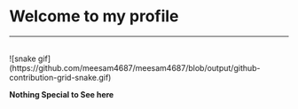# Welcome to my profile
<hr><br>
![snake gif](https://github.com/meesam4687/meesam4687/blob/output/github-contribution-grid-snake.gif)
<br>

**Nothing Special to See here**
